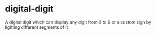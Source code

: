# digital-digit
A digital digit which can display any digit from 0 to 9 or a custom sign by lighting different segments of it
